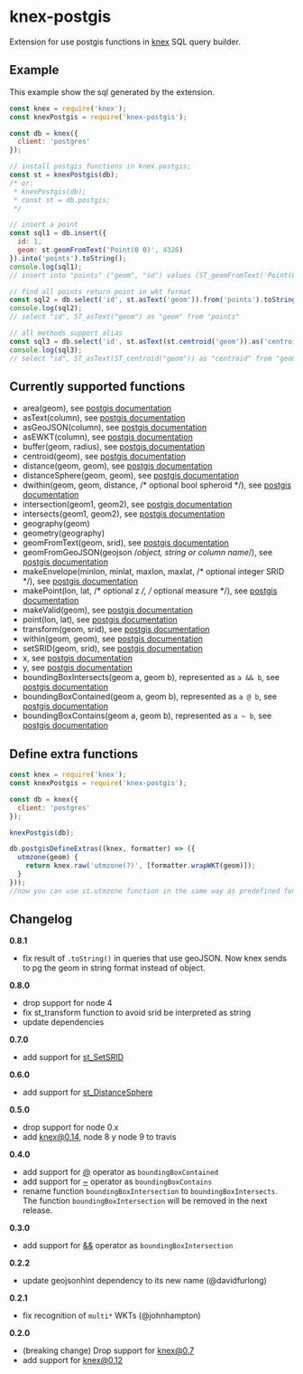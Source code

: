 # knex-postgis

Extension for use postgis functions in [knex](http://knexjs.org) SQL query builder.



## Example
This example show the sql generated by the extension.


```js
const knex = require('knex');
const knexPostgis = require('knex-postgis');

const db = knex({
  client: 'postgres'
});

// install postgis functions in knex.postgis;
const st = knexPostgis(db);
/* or:
 * knexPostgis(db);
 * const st = db.postgis;
 */

// insert a point
const sql1 = db.insert({
  id: 1,
  geom: st.geomFromText('Point(0 0)', 4326)
}).into('points').toString();
console.log(sql1);
// insert into "points" ("geom", "id") values (ST_geomFromText('Point(0 0)'), '1')

// find all points return point in wkt format
const sql2 = db.select('id', st.asText('geom')).from('points').toString();
console.log(sql2);
// select "id", ST_asText("geom") as "geom" from "points"

// all methods support alias
const sql3 = db.select('id', st.asText(st.centroid('geom')).as('centroid')).from('geometries').toString();
console.log(sql3);
// select "id", ST_asText(ST_centroid("geom")) as "centroid" from "geometries"

```

## Currently supported functions

- area(geom), see [postgis documentation](https://postgis.net/docs/ST_Area.html)
- asText(column), see [postgis documentation](https://postgis.net/docs/ST_AsText.html)
- asGeoJSON(column), see [postgis documentation](https://postgis.net/docs/ST_AsGeoJSON.html)
- asEWKT(column), see [postgis documentation](http://www.postgis.net/docs/ST_AsEWKT.html)
- buffer(geom, radius), see [postgis documentation](http://www.postgis.net/docs/ST_Buffer.html)
- centroid(geom), see [postgis documentation](https://postgis.net/docs/ST_Centroid.html)
- distance(geom, geom), see [postgis documentation](https://postgis.net/docs/ST_Distance.html)
- distanceSphere(geom, geom), see [postgis documentation](https://postgis.net/docs/manual-1.4/ST_Distance_Sphere.html)
- dwithin(geom, geom, distance, /* optional bool spheroid */), see [postgis documentation](https://postgis.net/docs/ST_DWithin.html)
- intersection(geom1, geom2), see [postgis documentation](https://postgis.net/docs/ST_Intersection.html)
- intersects(geom1, geom2), see [postgis documentation](https://postgis.net/docs/ST_Intersects.html)
- geography(geom)
- geometry(geography)
- geomFromText(geom, srid), see [postgis documentation](http://www.postgis.net/docs/ST_GeomFromText.html)
- geomFromGeoJSON(geojson /*object, string or column name*/), see [postgis documentation](https://postgis.net/docs/ST_GeomFromGeoJSON.html)
- makeEnvelope(minlon, minlat, maxlon, maxlat, /* optional integer SRID */), see [postgis documentation](http://www.postgis.net/docs/ST_MakeEnvelope.html)
- makePoint(lon, lat, /* optional z */, /* optional measure */), see [postgis documentation](https://postgis.net/docs/ST_MakePoint.html)
- makeValid(geom), see [postgis documentation](https://postgis.net/docs/ST_MakeValid.html)
- point(lon, lat), see [postgis documentation](https://postgis.net/docs/ST_Point.html)
- transform(geom, srid), see [postgis documentation](https://postgis.net/docs/ST_Transform.html)
- within(geom, geom), see [postgis documentation](https://postgis.net/docs/ST_Within.html)
- setSRID(geom, srid), see [postgis documentation](https://postgis.net/docs/ST_SetSRID.html)
- x, see [postgis documentation](https://postgis.net/docs/ST_X.html)
- y, see [postgis documentation](https://postgis.net/docs/ST_Y.html)
- boundingBoxIntersects(geom a, geom b), represented as `a && b`, see [postgis documentation](http://postgis.net/docs/manual-2.0/geometry_overlaps.html)
- boundingBoxContained(geom a, geom b), represented as `a @ b`, see [postgis documentation](http://postgis.net/docs/manual-2.0/ST_Geometry_Contained.html)
- boundingBoxContains(geom a, geom b), represented as `a ~ b`, see [postgis documentation](http://postgis.net/docs/manual-2.0/ST_Geometry_Contain.html)

## Define extra functions

```js
const knex = require('knex');
const knexPostgis = require('knex-postgis');

const db = knex({
  client: 'postgres'
});

knexPostgis(db);

db.postgisDefineExtras((knex, formatter) => ({
  utmzone(geom) {
    return knex.raw('utmzone(?)', [formatter.wrapWKT(geom)]);
  }
}));
//now you can use st.utmzone function in the same way as predefined functions
```


## Changelog

**0.8.1**
  - fix result of `.toString()` in queries that use geoJSON. Now knex sends to pg the geom in string format instead of object.

**0.8.0**
  - drop support for node 4
  - fix st_transform function to avoid srid be interpreted as string
  - update dependencies

**0.7.0**
  - add support for [st_SetSRID](https://postgis.net/docs/ST_SetSRID.html)

**0.6.0**
  - add support for [st_DistanceSphere](https://postgis.net/docs/ST_DistanceSphere.html)

**0.5.0**
  - drop support for node 0.x
  - add knex@0.14, node 8 y node 9 to travis

**0.4.0**

  - add support for [@](http://postgis.net/docs/manual-2.0/ST_Geometry_Contained.html) operator as `boundingBoxContained`
  - add support for [~](http://postgis.net/docs/manual-2.0/ST_Geometry_Contain.html) operator as `boundingBoxContains`
  - rename function `boundingBoxIntersection` to `boundingBoxIntersects`. The function `boundingBoxIntersection` will be removed in the next release.

**0.3.0**

  - add support for [&&](http://postgis.net/docs/manual-2.0/geometry_overlaps.html) operator as `boundingBoxIntersection`

**0.2.2**

  - update geojsonhint dependency to its new name (@davidfurlong)

**0.2.1**

  - fix recognition of `multi*` WKTs (@johnhampton)

**0.2.0**

  - (breaking change) Drop support for knex@0.7
  - add support for knex@0.12
